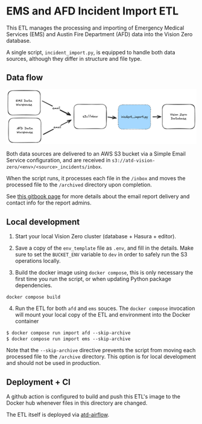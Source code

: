 # EMS and AFD Incident Import ETL

This ETL manages the processing and importing of Emergency Medical Services (EMS) and Austin Fire Department (AFD) data into the Vision Zero database.

A single script, `incident_import.py`, is equipped to handle both data sources, although they differ in structure and file type.

## Data flow

![diagram](docs/diagram.png)

Both data sources are delivered to an AWS S3 bucket via a Simple Email Service configuration, and are received in `s3://atd-vision-zero/<env>/<source>_incidents/inbox`.

 When the script runs, it processes each file in the `/inbox` and moves the processed file to the `/archived` directory upon completion.

See [this gitbook page](https://app.gitbook.com/o/-LzDQOVGhTudbKRDGpUA/s/-M4Ve3sp7qA5cPXha0B4/external-data-sources) for more details about the email report delivery and contact info for the report admins.

## Local development

1. Start your local Vision Zero cluster (database + Hasura + editor).

2. Save a copy of the `env_template` file as `.env`, and fill in the details. Make sure to set the `BUCKET_ENV` variable to `dev` in order to safely run the S3 operations locally.

3. Build the docker image using `docker compose`, this is only necessary the first time you run the script, or when updating Python package dependencies.

```shell
docker compose build
```

4. Run the ETL for both `afd` and `ems` souces. The `docker compose` invocation will mount your local copy of the ETL and environment into the Docker container

```
$ docker compose run import afd --skip-archive
$ docker compose run import ems --skip-archive
```

Note that the `--skip-archive` directive prevents the script from moving each processed file to the `/archive` directory. This option is for local development and should not be used in production.

## Deployment + CI

A github action is configured to build and push this ETL's image to the Docker hub whenever files in this directory are changed.

The ETL itself is deployed via [atd-airflow](https://github.com/cityofaustin/atd-airflow).

